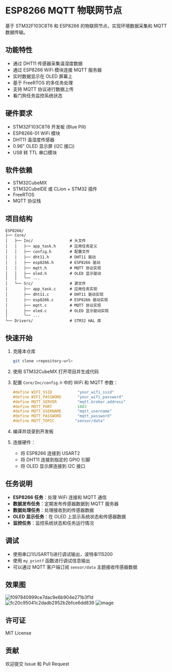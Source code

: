 # ESP8266 MQTT 物联网节点

基于 STM32F103C8T6 和 ESP8266 的物联网节点，实现环境数据采集和 MQTT 数据传输。

## 功能特性

- 通过 DHT11 传感器采集温湿度数据
- 通过 ESP8266 WiFi 模块连接 MQTT 服务器
- 实时数据显示在 OLED 屏幕上
- 基于 FreeRTOS 的多任务处理
- 支持 MQTT 协议进行数据上传
- 看门狗任务监控系统状态

## 硬件要求

- STM32F103C8T6 开发板 (Blue Pill)
- ESP8266-01 WiFi 模块
- DHT11 温湿度传感器
- 0.96" OLED 显示屏 (I2C 接口)
- USB 转 TTL 串口模块

## 软件依赖

- STM32CubeMX
- STM32CubeIDE 或 CLion + STM32 插件
- FreeRTOS
- MQTT 协议栈

## 项目结构

```
ESP8266/
├── Core/
│   ├── Inc/                # 头文件
│   │   ├── app_task.h      # 应用任务定义
│   │   ├── config.h        # 配置文件
│   │   ├── dht11.h         # DHT11 驱动
│   │   ├── esp8266.h       # ESP8266 驱动
│   │   ├── mqtt.h          # MQTT 协议实现
│   │   ├── oled.h          # OLED 显示驱动
│   │   └── ...
│   └── Src/                # 源文件
│       ├── app_task.c      # 应用任务实现
│       ├── dht11.c         # DHT11 驱动实现
│       ├── esp8266.c       # ESP8266 驱动实现
│       ├── mqtt.c          # MQTT 协议实现
│       ├── oled.c          # OLED 显示驱动实现
│       └── ...
└── Drivers/                # STM32 HAL 库
```

## 快速开始

1. 克隆本仓库
   ```bash
   git clone <repository-url>
   ```

2. 使用 STM32CubeMX 打开项目并生成代码

3. 配置 `Core/Inc/config.h` 中的 WiFi 和 MQTT 参数：
   ```c
   #define WIFI_SSID           "your_wifi_ssid"
   #define WIFI_PASSWORD       "your_wifi_password"
   #define MQTT_SERVER         "mqtt.broker.address"
   #define MQTT_PORT           1883
   #define MQTT_USERNAME       "mqtt_username"
   #define MQTT_PASSWORD       "mqtt_password"
   #define MQTT_TOPIC         "sensor/data"
   ```

4. 编译并烧录到开发板

5. 连接硬件：
   - 将 ESP8266 连接到 USART2
   - 将 DHT11 连接到指定的 GPIO 引脚
   - 将 OLED 显示屏连接到 I2C 接口

## 任务说明

- **ESP8266 任务**：处理 WiFi 连接和 MQTT 通信
- **数据发布任务**：定期发布传感器数据到 MQTT 服务器
- **数据处理任务**：处理接收到的传感器数据
- **OLED 显示任务**：在 OLED 上显示系统状态和传感器数据
- **监控任务**：监控系统状态和任务运行情况

## 调试

- 使用串口1(USART1)进行调试输出，波特率115200
- 使用 `my_printf` 函数进行调试信息输出
- 可以通过 MQTT 客户端订阅 `sensor/data` 主题接收传感器数据

## 效果图
![f097840999ce7dac9e6b904e271b3f1d](https://github.com/user-attachments/assets/195bb331-a40b-4fb6-947f-16497125b17c)
![fc20c95041c2dadb2952b2bfce6dd839](https://github.com/user-attachments/assets/e427938f-3a5f-46da-a7ea-2fe0c1c17f3b)
![image](https://github.com/user-attachments/assets/f1902de3-414a-4ff6-a22c-49600a55c8dc)


  

## 许可证

MIT License

## 贡献

欢迎提交 Issue 和 Pull Request
